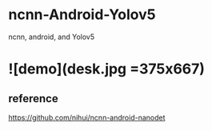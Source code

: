 # ncnn-Android-Yolov5
 ncnn, android, and Yolov5


# ![demo](desk.jpg =375x667)

## reference

https://github.com/nihui/ncnn-android-nanodet
